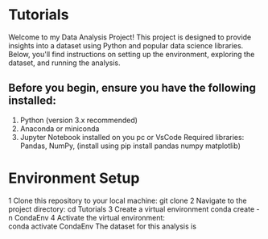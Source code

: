 # Tutorials
 Welcome to my Data Analysis Project! This project is designed to provide insights into a dataset using Python and popular data science libraries. Below, you'll find instructions on setting up the environment, exploring the dataset, and running the analysis.
 ## Before you begin, ensure you have the following installed:
1. Python (version 3.x recommended)
2. Anaconda or miniconda
3. Jupyter Notebook installed on you pc or VsCode
Required libraries: Pandas, NumPy,  (install using pip install pandas numpy matplotlib)

# Environment Setup
1 Clone this repository to your local machine:
   git clone 
2 Navigate to the project directory:
  cd Tutorials
3 Create a virtual environment 
  conda create -n CondaEnv
4 Activate the virtual environment:  
  conda activate CondaEnv
The dataset for this analysis is 
